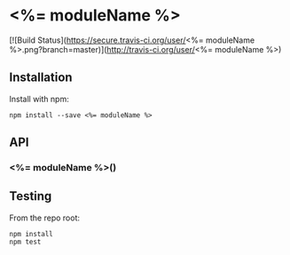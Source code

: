# <%= moduleName %>

[![Build Status](https://secure.travis-ci.org/user/<%= moduleName %>.png?branch=master)](http://travis-ci.org/user/<%= moduleName %>)


## Installation

Install with npm:

```
npm install --save <%= moduleName %>
```


## API

### <%= moduleName %>()


## Testing

From the repo root:

```
npm install
npm test
```
